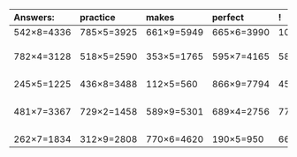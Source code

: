 | Answers: | practice | makes | perfect | ! |
| :--- | :--- | :--- | :--- | :--- |
| 542×8=4336 | 785×5=3925 | 661×9=5949 | 665×6=3990 | 102×7=714 | 
|   |   |   |   |   | 
|   |   |   |   |   | 
|   |   |   |   |   | 
| 782×4=3128 | 518×5=2590 | 353×5=1765 | 595×7=4165 | 588×9=5292 | 
|   |   |   |   |   | 
|   |   |   |   |   | 
|   |   |   |   |   | 
|   |   |   |   |   | 
| 245×5=1225 | 436×8=3488 | 112×5=560 | 866×9=7794 | 457×4=1828 | 
|   |   |   |   |   | 
|   |   |   |   |   | 
|   |   |   |   |   | 
|   |   |   |   |   | 
| 481×7=3367 | 729×2=1458 | 589×9=5301 | 689×4=2756 | 772×6=4632 | 
|   |   |   |   |   | 
|   |   |   |   |   | 
|   |   |   |   |   | 
|   |   |   |   |   | 
| 262×7=1834 | 312×9=2808 | 770×6=4620 | 190×5=950 | 666×6=3996 | 
